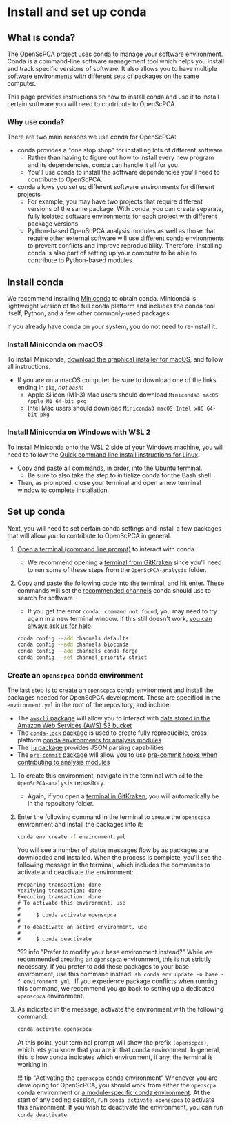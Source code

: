 # Install and set up conda

## What is conda?

The OpenScPCA project uses [conda](https://docs.anaconda.com/free/miniconda/index.html) to manage your software environment.
Conda is a command-line software management tool which helps you install and track specific versions of software.
It also allows you to have multiple software environments with different sets of packages on the same computer.

This page provides instructions on how to install conda and use it to install certain software you will need to contribute to OpenScPCA.


### Why use conda?

There are two main reasons we use conda for OpenScPCA:

- conda provides a "one stop shop" for installing lots of different software
    - Rather than having to figure out how to install every new program and its dependencies, conda can handle it all for you.
    - You'll use conda to install the software dependencies you'll need to contribute to OpenScPCA.
- conda allows you set up different software environments for different projects
    - For example, you may have two projects that require different versions of the same package.
    With conda, you can create separate, fully isolated software environments for each project with different package versions.
    - Python-based OpenScPCA analysis modules as well as those that require other external software will use different conda environments to prevent conflicts and improve reproducibility.
    Therefore, installing conda is also part of setting up your computer to be able to contribute to Python-based modules.


## Install conda

We recommend installing [Miniconda](https://docs.anaconda.com/free/miniconda/index.html) to obtain conda.
Miniconda is lightweight version of the full conda platform and includes the conda tool itself, Python, and a few other commonly-used packages.

If you already have conda on your system, you do not need to re-install it.


### Install Miniconda on macOS

To install Miniconda, [download the graphical installer for macOS](https://docs.anaconda.com/free/miniconda/miniconda-install/), and follow all instructions.

  - If you are on a macOS computer, be sure to download one of the links ending in `pkg`, _not `bash`_:
    - Apple Silicon (M1-3) Mac users should download `Miniconda3 macOS Apple M1 64-bit pkg`
    - Intel Mac users should download `Miniconda3 macOS Intel x86 64-bit pkg`

### Install Miniconda on Windows with WSL 2

To install Miniconda onto the WSL 2 side of your Windows machine, you will need to follow the [Quick command line install instructions for Linux](https://docs.anaconda.com/free/miniconda/#quick-command-line-install).

- Copy and paste all commands, in order, into the [Ubuntu terminal](../../getting-started/project-tools/using-the-terminal.md).
  - Be sure to also take the step to initialize conda for the Bash shell.
- Then, as prompted, close your terminal and open a new terminal window to complete installation.

## Set up conda

Next, you will need to set certain conda settings and install a few packages that will allow you to contribute to OpenScPCA in general.

1. [Open a terminal (command line prompt)](../../getting-started/project-tools/using-the-terminal.md) to interact with conda.
    - We recommend opening a [terminal from GitKraken](../../getting-started/project-tools/using-the-terminal.md#gitkraken) since you'll need to run some of these steps from the `OpenScPCA-analysis` folder.

1. Copy and paste the following code into the terminal, and hit enter.
These commands will set the [recommended channels](https://docs.conda.io/projects/conda/en/latest/user-guide/concepts/channels.html) conda should use to search for software.
    - If you get the error `conda: command not found`, you may need to try again in a new terminal window.
    If this still doesn't work, [you can always ask us for help](../../troubleshooting-faq/index.md).

    ```sh
    conda config --add channels defaults
    conda config --add channels bioconda
    conda config --add channels conda-forge
    conda config --set channel_priority strict
    ```


### Create an `openscpca` conda environment

The last step is to create an `openscpca` conda environment and install the packages needed for OpenScPCA development.
These are specified in the `environment.yml` in the root of the repository, and include:

- The [`awscli` package](https://docs.aws.amazon.com/cli/latest/userguide/cli-chap-welcome.html) will allow you to interact with [data stored in the Amazon Web Services (AWS) S3 bucket](../../aws/index.md#s3-data-and-results-storage-with-aws)
- The [`conda-lock` package](https://conda.github.io/conda-lock/) is used to create fully reproducible, cross-platform [conda environments for analysis modules](../../ensuring-repro/managing-software/using-conda.md#conda-and-conda-lock)
- The [`jq` package](https://jqlang.github.io/jq/) provides JSON parsing capabilities
- The [`pre-commit` package](https://pre-commit.com) will allow you to use [pre-commit hooks when contributing to analysis modules](../../contributing-to-analyses/working-with-git/making-commits.md#pre-commit-checks)

<!-- Comment to force above to be bullets, next to be numbers -->


1. To create this environment, navigate in the terminal with `cd` to the `OpenScPCA-analysis` repository.
    - Again, if you open a [terminal in GitKraken](../../getting-started/project-tools/using-the-terminal.md#gitkraken), you will automatically be in the repository folder.

2. Enter the following command in the terminal to create the `openscpca` environment and install the packages into it:

    ```sh
    conda env create -f environment.yml
    ```

    You will see a number of status messages flow by as packages are downloaded and installed.
    When the process is complete, you'll see the following message in the terminal, which includes the commands to activate and deactivate the environment:

    ```{ .console .no-copy title="Output message after conda environment install"}
    Preparing transaction: done
    Verifying transaction: done
    Executing transaction: done
    # To activate this environment, use
    #
    #     $ conda activate openscpca
    #
    # To deactivate an active environment, use
    #
    #     $ conda deactivate
    ```

    ??? info "Prefer to modify your base environment instead?"
        While we recommended creating an `openscpca` environment, this is not strictly necessary.
        If you prefer to add these packages to your base environment, use this command instead:
        ```sh
        conda env update -n base -f environment.yml
        ```
        If you experience package conflicts when running this command, we recommend you go back to setting up a dedicated `openscpca` environment.



1. As indicated in the message, activate the environment with the following command:

    ```sh
    conda activate openscpca
    ```

    At this point, your terminal prompt will show the prefix `(openscpca)`, which lets you know that you are in that conda environment.
    In general, this is how conda indicates which environment, if any, the terminal is working in.

    !!! tip "Activating the `openscpca` conda environment"
        Whenever you are developing for OpenScPCA, you should work from either the `openscpa` conda environment or [a module-specific conda environment](../../ensuring-repro/managing-software/using-conda.md).
        At the start of any coding session, run `conda activate openscpca` to activate this environment.
        If you wish to deactivate the environment, you can run `conda deactivate`.
